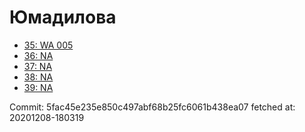 # Юмадилова
- [35: WA 005](35.md)
- [36: NA](36.md)
- [37: NA](37.md)
- [38: NA](38.md)
- [39: NA](39.md)

Commit: 5fac45e235e850c497abf68b25fc6061b438ea07
 fetched at: 20201208-180319
